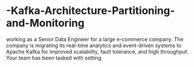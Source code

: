 # -Kafka-Architecture-Partitioning-and-Monitoring
 working as a Senior Data Engineer for a large e-commerce company. The company is migrating its real-time analytics and event-driven systems to Apache Kafka for improved scalability, fault tolerance, and high throughput. Your team has been tasked with setting 
